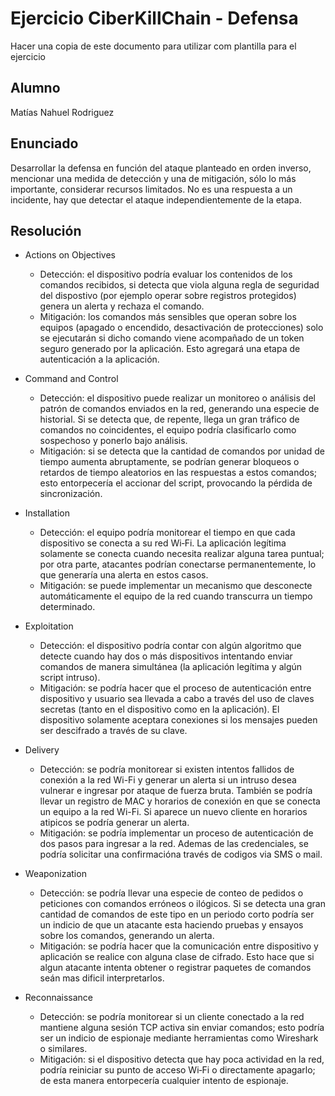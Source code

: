 # Ejercicio CiberKillChain - Defensa

Hacer una copia de este documento para utilizar com plantilla para el ejercicio

## Alumno

Matías Nahuel Rodriguez

## Enunciado

Desarrollar la defensa en función del ataque planteado en orden inverso, mencionar una medida de detección y una de mitigación, sólo lo más importante, considerar recursos limitados. No es una respuesta a un incidente, hay que detectar el ataque independientemente de la etapa.


## Resolución
  
- Actions on Objectives
    - Detección: el dispositivo podría evaluar los contenidos de los comandos recibidos, si detecta que viola alguna regla de seguridad del dispostivo (por ejemplo operar sobre registros protegidos) genera un alerta y rechaza el comando.
    -  Mitigación: los comandos más sensibles que operan sobre los equipos (apagado o encendido, desactivación de protecciones) solo se ejecutarán si dicho comando viene acompañado de un token seguro generado por la aplicación. Esto agregará una etapa de autenticación a la aplicación.

- Command and Control
  - Detección: el dispositivo puede realizar un monitoreo o análisis del patrón de comandos enviados en la red, generando una especie de historial. Si se detecta que, de repente, llega un gran tráfico de comandos no coincidentes, el equipo podría clasificarlo como sospechoso y ponerlo bajo análisis.
  - Mitigación: si se detecta que la cantidad de comandos por unidad de tiempo aumenta abruptamente, se podrían generar bloqueos o retardos de tiempo aleatorios en las respuestas a estos comandos; esto entorpecería el accionar del script, provocando la pérdida de sincronización.
  
- Installation
  - Detección: el equipo podría monitorear el tiempo en que cada dispositivo se conecta a su red Wi‑Fi. La aplicación legítima solamente se conecta cuando necesita realizar alguna tarea puntual; por otra parte, atacantes podrían conectarse permanentemente, lo que generaría una alerta en estos casos.
  - Mitigación: se puede implementar un mecanismo que desconecte automáticamente el equipo de la red cuando transcurra un tiempo determinado.
    
- Exploitation
  - Detección: el dispositivo podría contar con algún algoritmo que detecte cuando hay dos o más dispositivos intentando enviar comandos de manera simultánea (la aplicación legítima y algún script intruso).
  - Mitigación: se podría hacer que el proceso de autenticación entre dispositivo y usuario sea llevada a cabo a través del uso de claves secretas (tanto en el dispositivo como en la aplicación). El dispositivo solamente aceptara conexiones si los mensajes pueden ser descifrado a través de su clave.
  
- Delivery
  - Detección: se podría monitorear si existen intentos fallidos de conexión a la red Wi-Fi y generar un alerta si un intruso desea vulnerar e ingresar por ataque de fuerza bruta. También se podría llevar un registro de MAC y horarios de conexión en que se conecta un equipo a la red Wi-Fi. Si aparece un nuevo cliente en horarios atipicos se podría generar un alerta.
  - Mitigación: se podría implementar un proceso de autenticación de dos pasos para ingresar a la red. Ademas de las credenciales, se podría solicitar una confirmacióna través de codigos via SMS o mail.
    
- Weaponization
  - Detección: se podría llevar una especie de conteo de pedidos o peticiones con comandos erróneos o ilógicos. Si se detecta una gran cantidad de comandos de este tipo en un periodo corto podría ser un indicio de que un atacante esta haciendo pruebas y ensayos sobre los comandos, generando un alerta.
  - Mitigación: se podría hacer que la comunicación entre dispositivo y aplicación se realice con alguna clase de cifrado. Esto hace que si algun atacante intenta obtener o registrar paquetes de comandos seán mas dificil interpretarlos.
  
- Reconnaissance
  - Detección: se podría monitorear si un cliente conectado a la red mantiene alguna sesión TCP activa sin enviar comandos; esto podría ser un indicio de espionaje mediante herramientas como Wireshark o similares.
  - Mitigación: si el dispositivo detecta que hay poca actividad en la red, podría reiniciar su punto de acceso Wi‑Fi o directamente apagarlo; de esta manera entorpecería cualquier intento de espionaje.
